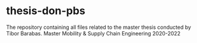 # thesis-don-pbs
The repository containing all files related to the master thesis conducted by Tibor Barabas. Master Mobility &amp; Supply Chain Engineering 2020-2022

